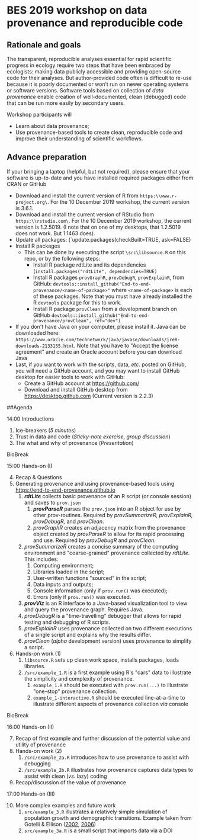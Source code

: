 # BES 2019 workshop on data provenance and reproducible code

## Rationale and goals

The transparent, reproducible analyses essential for rapid scientific progress in ecology require two steps that have been embraced by ecologists: making data publicly accessible and providing open-source code for their analyses. But author-provided code often is difficult to re-use because it is poorly documented or won’t run on newer operating systems or software versions. Software tools based on collection of *data provenance* enable creation of well-documented, clean (debugged) code that can be run more easily by secondary users.

Workshop participants will
* Learn about data provenance;
* Use provenance-based tools to create clean, reproducible code and improve their understanding of scientific workflows.

## Advance preparation

If your bringing a laptop (helpful, but not required), please ensure that your software is up-to-date and you have installed required packages either from CRAN or GitHub

* Download and install the current version of R from `https:\\www.r-project.org\`. For the 10 December 2019 workshop, the current version is 3.6.1. 
* Download and install the current version of RStudio from `https:\\rstudio.com\`. For the 10 December 2019 workshop, the current version is 1.2.5019. (I note that on one of my desktops, that 1.2.5019 does not work. But 1.1463 does).
* Update all packages: (`update.packages(checkBuilt=TRUE, ask=FALSE)
* Install R packages
    * This can be done by executing the script `\src\libsource.R` on this repo, or by the following steps:
        * Install R package rdtLite and its dependencies (`install.packages("rdtLite", dependencies=TRUE)`
        * Install R packages `provGraphR`, `provDebugR`, `provExplainR`, from GitHub: `devtools::install_github("End-to-end-provenance/<name-of-package>"` where `<name-of-package>` is each of these packages. Note that you must have already installed the R `devtools` package for this to work.
        * Install R package `provClean` from a development branch on GitHub `devtools::install_github("End-to-end-provenance/provClean", ref="dev")`
* If you don't have Java on your computer, please install it. Java can be downloaded here: `https://www.oracle.com/technetwork/java/javase/downloads/jre8-downloads-2133155.html`. Note that you have to "Accept the license agreement" and create an Oracle account before you can download Java
* Last, if you want to work with the scripts, data, *etc.* posted on GitHub, you will need a GitHub account, and you may want to install GitHub desktop for easier tools to work with GitHub:
    * Create a GitHub account at <https://github.com/>
    * Download and install GitHub desktop from <https://desktop.github.com> (Current version is 2.2.3)

##Agenda

14:00 Introductions

1. Ice-breakers (*5 minutes*)
2. Trust in data and code (*Sticky-note exercise, group discussion*)
3. The what and why of provenance (*Presentation*)

BioBreak

15:00 Hands-on (I)

4. Recap & Questions
5. Generating provenance and using provenance-based tools using <https://end-to-end-provenance.github.io>
    1. ***rdtLite*** collects basic provenance of an R script (or console session) and saves to `prov.json`
        1. ***provParseR*** parses the `prov.json` into an R object for use by other prov-routines. Required by *provSummarizeR, provExplainR, provDebugR,* and *provClean*.
        2. *provGraphR* creates an adjacency matrix from the provenance object created by *provParseR* to allow for its rapid processing and use. Required by *provDebugR* and *provClean*.
    2. *provSummarizeR* creates a concise summary of the computing environment and "coarse-grained" provenance collected by *rdtLite*. This includes:
        1. Computing environment;
        2. Libraries loaded in the script;
        3. User-written functions "sourced" in the script;
        4. Data inputs and outputs;
        5. Console information (only if `prov.run()` was executed);
        6. Errors (only if `prov.run()` was executed.
    3. ***provViz*** is an R interface to a Java-based visualization tool to view and query the provenance graph. Requires Java.
    4. *provDebugR* is a "time-travelling" debugger that allows for rapid testing and debugging of R scripts.
    5. *provExplainR* uses provenance collected on two different executions of a single script and explains why the results differ.
    6. *provClean* (*alpha* development version) uses provenance to simplify a script.
6. Hands-on work (1)
    1. `libsource.R` sets up clean work space, installs packages, loads libraries.
    2. `/src/example_1.R` is a first example using R's "cars" data to illustrate the simplicity and complexity of provenance.
        1. `example_1.R` should be executed with `prov.run(...)` to illustrate "one-stop" provenance collection.
        2. `example_1-interactive.R` should be executed line-at-a-time to illustrate different aspects of provenance collection *via* console
    
BioBreak

16:00 Hands-on (II)

7. Recap of first example and further discussion of the potential value and utility of provenance
8. Hands-on work (2)
    1. `/src/example_2a.R` introduces how to use provenance to assist with debugging
    2. `/src/example_2b.R` illustrates how provenance captures data types to assist with clean (*vs.* lazy) coding
9. Recap/discussion of the value of provenance

17:00 Hands-on (III)

10. More complex examples and future work
     1. `src/example_3.R` illustrates a relatively simple simulation of population growth and demographic transitions. Example taken from Gotelli & Ellison ([2002](https://harvardforest.fas.harvard.edu/sites/harvardforest.fas.harvard.edu/files/ellison-pubs/2002/gotelli_and_ellison_2002b.pdf), [2006](https://harvardforest.fas.harvard.edu/sites/harvardforest.fas.harvard.edu/files/ellison-pubs/2006/gotelli_ellison_2006_ecolapp.pdf)) 
     2. `src/example_3a.R` is a small script that imports data via a DOI
